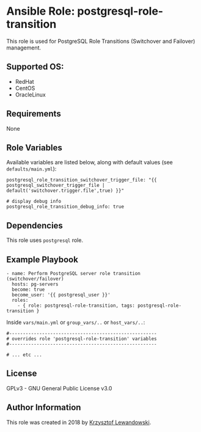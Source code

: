 Ansible Role: postgresql-role-transition
========================================

This role is used for PostgreSQL Role Transitions (Switchover and Failover) management.

Supported OS:
-------------
* RedHat
* CentOS
* OracleLinux

Requirements
------------

None

Role Variables
--------------

Available variables are listed below, along with default values (see `defaults/main.yml`):

    postgresql_role_transition_switchover_trigger_file: "{{ postgresql_switchover_trigger_file |  default('switchover.trigger.file',true) }}"

    # display debug info
    postgresql_role_transition_debug_info: true


Dependencies
------------

This role uses `postgresql` role.

Example Playbook
----------------

    - name: Perform PostgreSQL server role transition (switchover/failover)
      hosts: pg-servers
      become: true
      become_user: '{{ postgresql_user }}'
      roles:
        - { role: postgresql-role-transition, tags: postgresql-role-transition }

Inside `vars/main.yml` or `group_vars/..` or `host_vars/..`:

    #------------------------------------------------------
    # overrides role 'postgresql-role-transition' variables
    #------------------------------------------------------

    # ... etc ...


License
-------

GPLv3 - GNU General Public License v3.0

Author Information
------------------

This role was created in 2018 by [Krzysztof Lewandowski](mailto:Krzysztof.Lewandowski@fastmail.fm).


